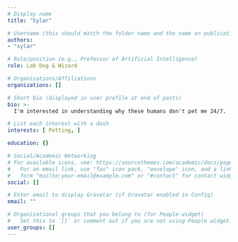 ```yaml
---
# Display name
title: "Sylar"

# Username (this should match the folder name and the name on publications)
authors:
- "sylar"

# Role/position (e.g., Professor of Artificial Intelligence)
role: Lab Dog & Wizard

# Organizations/Affiliations
organizations: []

# Short bio (displayed in user profile at end of posts)
bio: >-
  I'm interested in understanding why these humans don't pet me 24/7.

# List each interest with a dash
interests: [ Petting, ]

education: {}

# Social/Academic Networking
# For available icons, see: https://sourcethemes.com/academic/docs/page-builder/#icons
#   For an email link, use "fas" icon pack, "envelope" icon, and a link in the
#   form "mailto:your-email@example.com" or "#contact" for contact widget.
social: []

# Enter email to display Gravatar (if Gravatar enabled in Config)
email: ""

# Organizational groups that you belong to (for People widget)
#   Set this to `[]` or comment out if you are not using People widget.
user_groups: []
---
```

